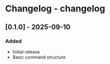 # Changelog - changelog

## [0.1.0] - 2025-09-10

### Added
- Initial release
- Basic command structure
